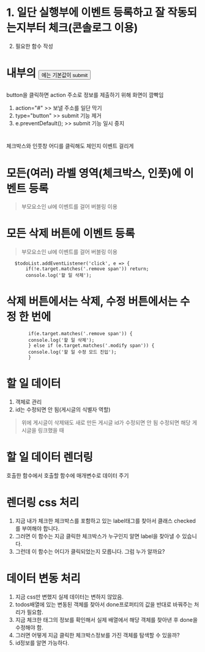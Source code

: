 # 1. 일단 실행부에 이벤트 등록하고 잘 작동되는지부터 체크(콘솔로그 이용)
  2. 필요한 함수 작성

# <form> 내부의 <button>에는 기본값이 submit
 <form action="입력한 정보를 보낼 주소">
 button을 클릭하면 action 주소로 정보를 제출하기 위해 화면이 깜빡임

  1. action="#" >> 보낼 주소를 일단 막기
  2. type="button" >> submit 기능 제거
  3. e.preventDefault(); >> submit 기능 일시 중지

# <label>
   체크박스와 인풋창 어디를 클릭해도 체인지 이벤트 걸리게

# 모든(여러) 라벨 영역(체크박스, 인풋)에 이벤트 등록
 > 부모요소인 ul에 이벤트를 걸어 버블링 이용 

# 모든 삭제 버튼에 이벤트 등록
 > 부모요소인 ul에 이벤트를 걸어 버블링 이용
 ``` 버블링 범위 제한
    $todoList.addEventListener('click', e => {
        if(!e.target.matches('.remove span')) return;
        console.log('할 일 삭제');
```

# 삭제 버튼에서는 삭제, 수정 버튼에서는 수정 한 번에
``` 버블링 범위 나눠주기
        if(e.target.matches('.remove span')) {
        console.log('할 일 삭제');
        } else if (e.target.matches('.modify span')) {
        console.log('할 일 수정 모드 진입');
        }
```

# 할 일 데이터
 1. 객체로 관리
 2. id는 수정되면 안 됨(게시글의 식별자 역할)
  > 위에 게시글이 삭제돼도 새로 만든 게시글 id가 수정되면 안 됨
  > 수정되면 해당 게시글을 링크했을 때 

# 할 일 데이터 렌더링
  호출한 함수에서 호출할 함수에 매개변수로 데이터 주기



#  렌더링 css 처리
1. 지금 내가 체크한 체크박스를 포함하고 있는 label태그를 찾아서
 클래스 checked를 부여해야 합니다.
2. 그러면 이 함수는 지금 클릭한 체크박스가 누구인지 알면
 label을 찾아낼 수 있습니다.
3. 그런데 이 함수는 어디가 클릭되었는지 모릅니다.
 그럼 누가 알까요?

# 데이터 변동 처리
1. 지금 css만 변했지 실제 데이터는 변하지 않았음.
2. todos배열에 있는 변동된 객체를 찾아서 done프로퍼티의 값을
    반대로 바꿔주는 처리가 필요함.
3. 지금 체크한 태그의 정보를 확인해서 실제 배열에서 해당 객체를
  찾아낸 후 done을 수정해야 함.
4. 그러면 어떻게 지금 클릭한 체크박스정보를 가진 객체를 탐색할 수 있을까?
5. id정보를 알면 가능하다.